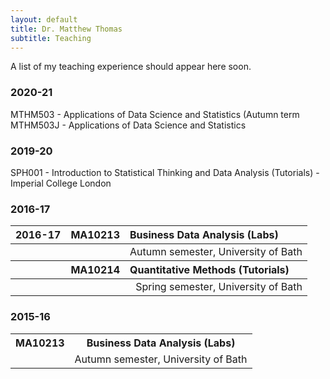```yaml
---
layout: default
title: Dr. Matthew Thomas
subtitle: Teaching
---
```

A list of my teaching experience should appear here soon. 

### 2020-21

MTHM503 - Applications of Data Science and Statistics (Autumn term
MTHM503J - Applications of Data Science and Statistics

### 2019-20

SPH001 - Introduction to Statistical Thinking and Data Analysis (Tutorials) - Imperial College London

### 2016-17

<table>
 <thead>
  <tr>
   <th style="text-align:left;">2016-17</th>
   <th style="text-align:left;">MA10213</th>
   <th style="text-align:left;">Business Data Analysis (Labs)</th>
  </tr>
 </thead>
<tbody>
  <tr>
   <td style="text-align:left;"></td>
   <td style="text-align:right;"></td>
   <td style="text-align:right;">Autumn semester, University of Bath</td>
  </tr>
</tbody>
 <thead>
  <tr>
   <th style="text-align:left;"></th>
   <th style="text-align:left;">MA10214</th>
   <th style="text-align:left;">Quantitative Methods (Tutorials)</th>
  </tr>
 </thead>
<tbody>
  <tr>
   <td style="text-align:left;"></td>
   <td style="text-align:right;"></td>
   <td style="text-align:right;">Spring semester, University of Bath</td>
  </tr>
</tbody>
</table>




### 2015-16

<table>
  <tr>
    <th>MA10213</th>
    <th>Business Data Analysis (Labs)</th> 
  </tr>
  <tr>
    <td></td>
    <td>Autumn semester, University of Bath</td> 
  </tr>
</table>
